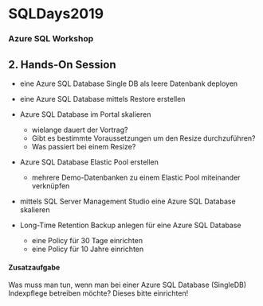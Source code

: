 # SQLDays2019
### Azure SQL Workshop

## 2. **Hands-On Session**

- eine Azure SQL Database Single DB als leere Datenbank deployen
- eine Azure SQL Database mittels Restore erstellen
- Azure SQL Database im Portal skalieren
    - wielange dauert der Vortrag?
    - Gibt es bestimmte Voraussetzungen um den Resize durchzuführen?
    - Was passiert bei einem Resize?

- Azure SQL Database Elastic Pool erstellen
    - mehrere Demo-Datenbanken zu einem Elastic Pool miteinander verknüpfen
    
- mittels SQL Server Management Studio eine Azure SQL Database skalieren
    
- Long-Time Retention Backup anlegen für eine Azure SQL Database
    - eine Policy für 30 Tage einrichten
    - eine Policy für 10 Jahre einrichten
    
#### Zusatzaufgabe
Was muss man tun, wenn man bei einer Azure SQL Database (SingleDB) Indexpflege betreiben möchte?
Dieses bitte einrichten!
